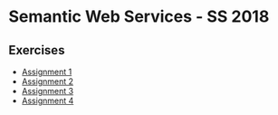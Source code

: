# Semantic Web Services - SS 2018

## Exercises

 - [Assignment 1](https://github.com/juop/semantic_web_services-course/tree/master/ex01)
 - [Assignment 2](https://github.com/juop/semantic_web_services-course/tree/master/ex02)
 - [Assignment 3](https://github.com/juop/semantic_web_services-course/tree/master/ex03)
 - [Assignment 4](https://github.com/juop/semantic_web_services-course/tree/master/ex04)
